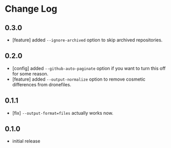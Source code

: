 # Change Log

## 0.3.0

- [feature] added `--ignore-archived` option to skip archived repositories.

## 0.2.0

- [config] added `--github-auto-paginate` option if you want to turn this off for some reason.
- [feature] added `--output-normalize` option to remove cosmetic differences from dronefiles.

## 0.1.1

- [fix] `--output-format=files` actually works now.

## 0.1.0

- initial release
